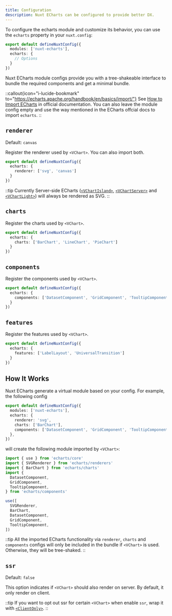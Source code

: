 ```yaml
---
title: Configuration
description: Nuxt ECharts can be configured to provide better DX.
---
```


To configure the echarts module and customize its behavior, you can use the `echarts` property in your `nuxt.config`:

```ts [nuxt.config.ts]
export default defineNuxtConfig({
  modules: ['nuxt-echarts'],
  echarts: {
    // Options
  }
})
```

Nuxt ECharts module configs provide you with a tree-shakeable interface to bundle the required components and get a minimal bundle.

::callout{icon="i-lucide-bookmark" to="https://echarts.apache.org/handbook/en/basics/import/"}
See [How to Import ECharts](https://echarts.apache.org/handbook/en/basics/import/) in official documentation. You can also leave the module config empty and use the way mentioned in the ECharts offcial docs to import `echarts`.
::

## `renderer`

Default: `canvas`

Register the renderer used by `<VChart>`. You can also import both.

```ts [nuxt.config.ts]
export default defineNuxtConfig({
  echarts: {
    renderer: ['svg', 'canvas']
  }
})
```

::tip
Currently Server-side ECharts ([`<VChartIsland>`](/components/v-chart-island), [`<VChartServer>`](/components/v-chart-server) and [`<VChartLight>`](/components/v-chart-light)) will always be rendered as SVG.
::

## `charts`

Register the charts used by `<VChart>`.

```ts [nuxt.config.ts]
export default defineNuxtConfig({
  echarts: {
    charts: ['BarChart', 'LineChart', 'PieChart']
  }
})
```

## `components`

Register the components used by `<VChart>`.

```ts [nuxt.config.ts]
export default defineNuxtConfig({
  echarts: {
    components: ['DatasetComponent', 'GridComponent', 'TooltipComponent']
  }
})
```

## `features`

Register the features used by `<VChart>`.

```ts [nuxt.config.ts]
export default defineNuxtConfig({
  echarts: {
    features: ['LabelLayout', 'UniversalTransition']
  }
})
```

## How It Works

Nuxt ECharts generate a virtual module based on your config. For example, the following config

```ts [nuxt.config.ts]
export default defineNuxtConfig({
  modules: ['nuxt-echarts'],
  echarts: {
    renderer: 'svg',
    charts: ['BarChart'],
    components: ['DatasetComponent', 'GridComponent', 'TooltipComponent'],
  },
})
```

will create the following module imported by `<VChart>`:

```ts
import { use } from 'echarts/core'
import { SVGRenderer } from 'echarts/renderers'
import { BarChart } from 'echarts/charts'
import {
  DatasetComponent,
  GridComponent,
  TooltipComponent,
} from 'echarts/components'

use([
  SVGRenderer,
  BarChart,
  DatasetComponent,
  GridComponent,
  TooltipComponent,
])
```

::tip
All the imported ECharts functionality via `renderer`, `charts` and `components` configs will only be included in the bundle if `<VChart>` is used. Otherwise, they will be tree-shaked.
::

## `ssr`

Default: `false`

This option indicates if `<VChart>` should also render on server. By default, it only render on client.

::tip
If you want to opt out ssr for certain `<VChart>` when enable `ssr`, wrap it with [`<ClientOnly>`](https://nuxt.com/docs/api/components/client-only).
::


